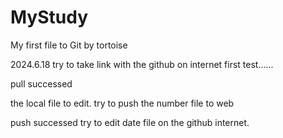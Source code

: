 # MyStudy
My first file to Git by tortoise

2024.6.18
try to take link with the github on internet
first test......

pull successed

the local file to edit.
try to push the number file to web

push successed
try to edit date file on the github internet.
